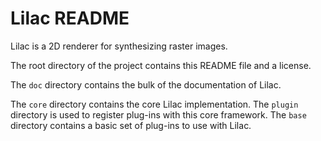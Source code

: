 # Lilac README

Lilac is a 2D renderer for synthesizing raster images.

The root directory of the project contains this README file and a license.

The `doc` directory contains the bulk of the documentation of Lilac.

The `core` directory contains the core Lilac implementation.  The `plugin` directory is used to register plug-ins with this core framework.  The `base` directory contains a basic set of plug-ins to use with Lilac.
